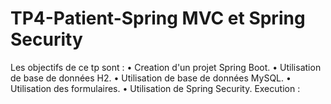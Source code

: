 # TP4-Patient-Spring MVC et Spring Security
Les objectifs de ce tp sont : 
• Creation d'un projet Spring Boot. 
• Utilisation de base de données H2. 
• Utilisation de base de données MySQL. 
• Utilisation des formulaires. 
• Utilisation de Spring Security. 
Execution :
